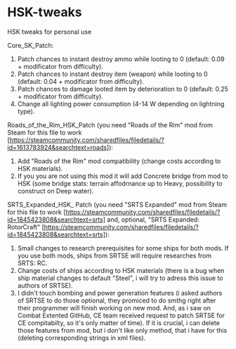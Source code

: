 # HSK-tweaks
HSK tweaks for personal use

Core_SK_Patch:
1. Patch chances to instant destroy ammo while looting to 0 (default: 0.09 + modificator from difficulty).
2. Patch chances to instant destroy item (weapon) while looting to 0 (default: 0.04 + modificator from difficulty).
3. Patch chances to damage looted item by deterioration to 0 (default: 0.25 + modificator from difficulty).
4. Change all lighting power consumption (4-14 W depending on lightning type).

Roads_of_the_Rim_HSK_Patch (you need "Roads of the Rim" mod from Steam for this file to work [https://steamcommunity.com/sharedfiles/filedetails/?id=1613783924&searchtext=roads]):
1. Add "Roads of the Rim" mod compatibility (change costs according to HSK materials).
2. If you you are not using this mod it will add Concrete bridge from mod to HSK (some bridge stats: terrain affodrnance up to Heavy, possibility to construct on Deep water).

SRTS_Expanded_HSK_ Patch (you need "SRTS Expanded" mod from Steam for this file to work [https://steamcommunity.com/sharedfiles/filedetails/?id=1845423808&searchtext=srts] and, optional, "SRTS Expanded: RotorCraft" [https://steamcommunity.com/sharedfiles/filedetails/?id=1845423808&searchtext=srts]):
1. Small changes to research prerequisites for some ships for both mods. If you use both mods, ships from SRTSE will require researches from SRTS: RC.
2. Change costs of ships according to HSK materials (there is a bug when ship material changes to default "Steel", i will try to adress this issue to authors of SRTSE).
3. I didn't touch bombing and power generation features (i asked authors of SRTSE to do those optional, they promiced to do smthg right after their programmer will finish working on new mod. And, as i saw on Combat Extented GitHub, CE team received request to patch SRTSE for CE compitabilty, so it's only matter of time). If it is crucial, i can delete those features from mod, but i don't like only method, that i have for this (deleting corresponding strings in xml files).
